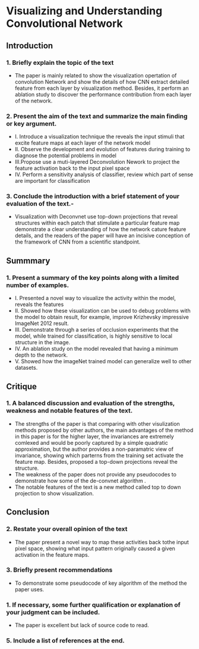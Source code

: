 # Visualizing and Understanding Convolutional Network

## Introduction
### 1. Briefly explain the topic of the text
   - The paper is mainly related to show the visualization opertation of convolution Network and show the details of how CNN extract detailed feature from each layer by visualization method. Besides, it perform an ablation study to discover the performance contribution from each layer of the network.
### 2. Present the aim of the text and summarize the main finding or key argument.

- I. Introduce a visualization technique the reveals the input stimuli that excite feature maps at each layer of the network model
- II. Observe the development and evolution of features during training to diagnose the potential problems in model
- III.Propose use a muti-layered Deconvolution Nework to project the feature activation back to the input pixel space
- IV. Perform a sensitivity analysis of classifier, review which part of sense are important for classification

### 3. Conclude the introduction with a brief statement of your evaluation of the text.-
- Visualization with Deconvnet use top-down projections that reveal structures within each patch that stimulate a particular feature map demonstrate a clear understanding of how the network cature feature details, and the readers of the paper will have an incisive conception of the framework of CNN from a scientific standpoint.


## Summmary
### 1. Present a summary of the key points along with a limited number of examples.
- I. Presented a novel way to visualize the activity within the model, reveals the features
- II. Showed how these visualization can be used to debug problems with the model to obtain result, for example, improve Krizhevsky impressive ImageNet 2012 result.
- III. Demonstrate through a series of occlusion experiments that the model, while trained for classification, is highly sensitive to local structure in the image.
- IV. An ablation study on the model revealed that having a minimum depth to the network.
- V. Showed how the imageNet trained model can generalize well to other datasets.

## Critique
### 1. A balanced discussion and evaluation of the strengths, weakness and notable features of the text. 
- The strengths of the paper is that comparing with other visulization methods proposed by other authors, the main advantages of the method in this paper is for the higher layer, the invariances are extremely comlexed and would be poorly captured by a simple quadratic approximation, but the author provides a non-paramatric view of invariance, showing which parterns from the training set activate the feature map. Besides, proposed a top-down projections reveal the structure.
- The weakness of the paper does not provide any pseudocodes to demonstrate how some of the de-convnet algorithm .
- The notable features of the text is a new method called top to down projection to show visualization.
## Conclusion
### 2. Restate your overall opinion of the text
- The paper present a novel way to map these activities back tothe input pixel space, showing what input pattern originally caused a given activation in the feature maps.
### 3. Briefly present recommendations
- To demonstrate some pseudocode of key algorithm of the method the paper uses.
### 1. If necessary, some further qualification or explanation of your judgment can be included.
- The paper is excellent but lack of source code to read.
### 5. Include a list of references at the end.
